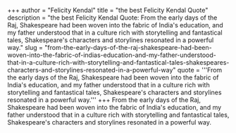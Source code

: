 +++
author = "Felicity Kendal"
title = "the best Felicity Kendal Quote"
description = "the best Felicity Kendal Quote: From the early days of the Raj, Shakespeare had been woven into the fabric of India's education, and my father understood that in a culture rich with storytelling and fantastical tales, Shakespeare's characters and storylines resonated in a powerful way."
slug = "from-the-early-days-of-the-raj-shakespeare-had-been-woven-into-the-fabric-of-indias-education-and-my-father-understood-that-in-a-culture-rich-with-storytelling-and-fantastical-tales-shakespeares-characters-and-storylines-resonated-in-a-powerful-way"
quote = '''From the early days of the Raj, Shakespeare had been woven into the fabric of India's education, and my father understood that in a culture rich with storytelling and fantastical tales, Shakespeare's characters and storylines resonated in a powerful way.'''
+++
From the early days of the Raj, Shakespeare had been woven into the fabric of India's education, and my father understood that in a culture rich with storytelling and fantastical tales, Shakespeare's characters and storylines resonated in a powerful way.
